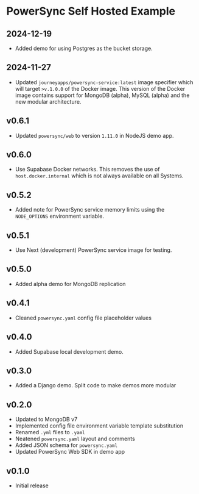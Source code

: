 # PowerSync Self Hosted Example

## 2024-12-19

- Added demo for using Postgres as the bucket storage.

## 2024-11-27

- Updated `journeyapps/powersync-service:latest` image specifier which will target `>v.1.0.0` of the Docker image. This version of the Docker image contains support for MongoDB (alpha), MySQL (alpha) and the new modular architecture.

## v0.6.1

- Updated `powersync/web` to version `1.11.0` in NodeJS demo app.

## v0.6.0

- Use Supabase Docker networks. This removes the use of `host.docker.internal` which is not always available on all Systems.

## v0.5.2

- Added note for PowerSync service memory limits using the `NODE_OPTIONS` environment variable.

## v0.5.1

- Use Next (development) PowerSync service image for testing.

## v0.5.0

- Added alpha demo for MongoDB replication

## v0.4.1

- Cleaned `powersync.yaml` config file placeholder values

## v0.4.0

- Added Supabase local development demo.

## v0.3.0

- Added a Django demo. Split code to make demos more modular

## v0.2.0

- Updated to MongoDB v7
- Implemented config file environment variable template substitution
- Renamed `.yml` files to `.yaml`
- Neatened `powersync.yaml` layout and comments
- Added JSON schema for `powersync.yaml`
- Updated PowerSync Web SDK in demo app

## v0.1.0

- Initial release
